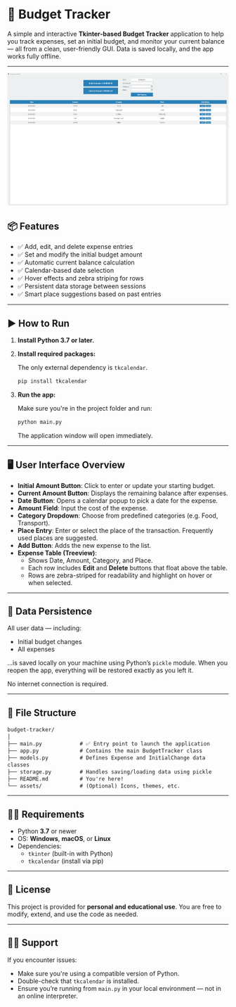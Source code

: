 # 💸 Budget Tracker

A simple and interactive **Tkinter-based Budget Tracker** application to help you track expenses, set an initial budget, and monitor your current balance — all from a clean, user-friendly GUI. Data is saved locally, and the app works fully offline.

---

<img src="Screenshot.png" alt="Screenshot">

## 📦 Features

- ✅ Add, edit, and delete expense entries
- ✅ Set and modify the initial budget amount
- ✅ Automatic current balance calculation
- ✅ Calendar-based date selection
- ✅ Hover effects and zebra striping for rows
- ✅ Persistent data storage between sessions
- ✅ Smart place suggestions based on past entries

---

## ▶️ How to Run

1. **Install Python 3.7 or later.**

2. **Install required packages:**

   The only external dependency is `tkcalendar`.

   ```bash
   pip install tkcalendar
   ```

3. **Run the app:**

   Make sure you're in the project folder and run:

   ```bash
   python main.py
   ```

   The application window will open immediately.

---

## 🖥️ User Interface Overview

- **Initial Amount Button**: Click to enter or update your starting budget.
- **Current Amount Button**: Displays the remaining balance after expenses.
- **Date Button**: Opens a calendar popup to pick a date for the expense.
- **Amount Field**: Input the cost of the expense.
- **Category Dropdown**: Choose from predefined categories (e.g. Food, Transport).
- **Place Entry**: Enter or select the place of the transaction. Frequently used places are suggested.
- **Add Button**: Adds the new expense to the list.
- **Expense Table (Treeview)**:
  - Shows Date, Amount, Category, and Place.
  - Each row includes **Edit** and **Delete** buttons that float above the table.
  - Rows are zebra-striped for readability and highlight on hover or when selected.

---

## 💾 Data Persistence

All user data — including:
- Initial budget changes
- All expenses

...is saved locally on your machine using Python’s `pickle` module. When you reopen the app, everything will be restored exactly as you left it.

No internet connection is required.

---

## 📁 File Structure

```
budget-tracker/
│
├── main.py            # ✅ Entry point to launch the application
├── app.py             # Contains the main BudgetTracker class
├── models.py          # Defines Expense and InitialChange data classes
├── storage.py         # Handles saving/loading data using pickle
├── README.md          # You're here!
└── assets/            # (Optional) Icons, themes, etc.
```

---

## 🧑‍💻 Requirements

- Python **3.7** or newer
- OS: **Windows**, **macOS**, or **Linux**
- Dependencies:
  - `tkinter` (built-in with Python)
  - `tkcalendar` (install via pip)

---

## 📜 License

This project is provided for **personal and educational use**. You are free to modify, extend, and use the code as needed.

---

## 🙋‍♂️ Support

If you encounter issues:

- Make sure you're using a compatible version of Python.
- Double-check that `tkcalendar` is installed.
- Ensure you’re running from `main.py` in your local environment — not in an online interpreter.

